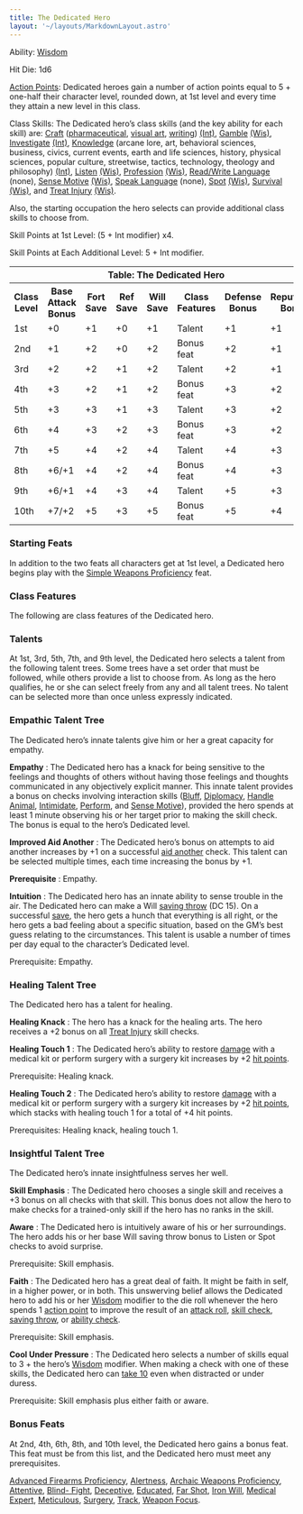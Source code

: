 ```yaml
---
title: The Dedicated Hero
layout: '~/layouts/MarkdownLayout.astro'
---
```

Ability: [Wisdom](/modern.d20.srd/basics/ability.scores)

Hit Die: 1d6

[Action Points](/modern.d20.srd/basics/action.points): Dedicated heroes gain a
number of action points equal to 5 + one-half their character level, rounded
down, at 1st level and every time they attain a new level in this class.

Class Skills: The Dedicated hero’s class skills (and the key ability for each
skill) are: [Craft](/modern.d20.srd/skills/craft)
([pharmaceutical](/modern.d20.srd/skills/craft.pharmaceutical), [visual art](/modern.d20.srd/skills/craft.visual.art),
[writing](/modern.d20.srd/skills/craft.writing))
[(Int)](/modern.d20.srd/basics/ability.scores),
[Gamble](/modern.d20.srd/skills/gamble)
[(Wis)](/modern.d20.srd/basics/ability.scores),
[Investigate](/modern.d20.srd/skills/investigate)
[(Int)](/modern.d20.srd/basics/ability.scores),
[Knowledge](/modern.d20.srd/skills/knowledge) (arcane lore, art, behavioral
sciences, business, civics, current events, earth and life sciences, history,
physical sciences, popular culture, streetwise, tactics, technology, theology
and philosophy) [(Int)](/modern.d20.srd/basics/ability.scores),
[Listen](/modern.d20.srd/skills/listen)
[(Wis)](/modern.d20.srd/basics/ability.scores),
[Profession](/modern.d20.srd/skills/profession)
[(Wis)](/modern.d20.srd/basics/ability.scores), [Read/Write Language](/modern.d20.srd/skills/read.write.language) (none), [Sense Motive](/modern.d20.srd/skills/sense.motive)
[(Wis)](/modern.d20.srd/basics/ability.scores), [Speak Language](/modern.d20.srd/skills/speak.language) (none),
[Spot](/modern.d20.srd/skills/spot)
[(Wis)](/modern.d20.srd/basics/ability.scores),
[Survival](/modern.d20.srd/skills/survival)
[(Wis)](/modern.d20.srd/basics/ability.scores), and [Treat Injury](/modern.d20.srd/skills/treat.injury)
[(Wis)](/modern.d20.srd/basics/ability.scores).

Also, the starting occupation the hero selects can provide additional class
skills to choose from.

Skill Points at 1st Level: (5 + Int modifier) x4.

Skill Points at Each Additional Level: 5 + Int modifier.


<table> <tr> <th colspan="8">Table: The Dedicated Hero</th> </tr> <tr> <th>Class Level</th><th>Base Attack Bonus</th><th>Fort Save</th><th>Ref Save</th><th>Will Save</th><th>Class Features</th><th>Defense Bonus</th><th>Reputation Bonus</th> </tr> <tr> <td>1st</td><td>+0</td><td>+1</td><td>+0</td><td>+1</td><td>Talent</td><td>+1</td><td>+1</td> </tr> <tr class="shaded"> <td>2nd</td><td>+1</td><td>+2</td><td>+0</td><td>+2</td><td>Bonus feat</td><td>+2</td><td>+1</td> </tr> <tr> <td>3rd</td><td>+2</td><td>+2</td><td>+1</td><td>+2</td><td>Talent</td><td>+2</td><td>+1</td> </tr> <tr class="shaded"> <td>4th</td><td>+3</td><td>+2</td><td>+1</td><td>+2</td><td>Bonus feat</td><td>+3</td><td>+2</td> </tr> <tr> <td>5th</td><td>+3</td><td>+3</td><td>+1</td><td>+3</td><td>Talent</td><td>+3</td><td>+2</td> </tr> <tr class="shaded"> <td>6th</td><td>+4</td><td>+3</td><td>+2</td><td>+3</td><td>Bonus feat</td><td>+3</td><td>+2</td> </tr> <tr> <td>7th</td><td>+5</td><td>+4</td><td>+2</td><td>+4</td><td>Talent</td><td>+4</td><td>+3</td> </tr> <tr class="shaded"> <td>8th</td><td>+6/+1</td><td>+4</td><td>+2</td><td>+4</td><td>Bonus feat</td><td>+4</td><td>+3</td> </tr> <tr> <td>9th</td><td>+6/+1</td><td>+4</td><td>+3</td><td>+4</td><td>Talent</td><td>+5</td><td>+3</td> </tr> <tr class="shaded"> <td>10th</td><td>+7/+2</td><td>+5</td><td>+3</td><td>+5</td><td>Bonus feat</td><td>+5</td><td>+4</td> </tr></table>



### Starting Feats

In addition to the two feats all characters get at 1st level, a Dedicated hero
begins play with the [Simple Weapons Proficiency](/modern.d20.srd/feats/simple.weapons.proficiency) feat.

### Class Features

The following are class features of the Dedicated hero.

### Talents

At 1st, 3rd, 5th, 7th, and 9th level, the Dedicated hero selects a talent from
the following talent trees. Some trees have a set order that must be followed,
while others provide a list to choose from. As long as the hero qualifies, he
or she can select freely from any and all talent trees. No talent can be
selected more than once unless expressly indicated.

### Empathic Talent Tree

The Dedicated hero’s innate talents give him or her a great capacity for
empathy.

**Empathy** : The Dedicated hero has a knack for being sensitive to the
feelings and thoughts of others without having those feelings and thoughts
communicated in any objectively explicit manner. This innate talent provides a
bonus on checks involving interaction skills
([Bluff](/modern.d20.srd/skills/bluff),
[Diplomacy](/modern.d20.srd/skills/diplomacy), [Handle Animal](/modern.d20.srd/skills/handle.animal),
[Intimidate](/modern.d20.srd/skills/intimidate),
[Perform](/modern.d20.srd/skills/perform), and [Sense Motive](/modern.d20.srd/skills/sense.motive)), provided the hero spends at
least 1 minute observing his or her target prior to making the skill check.
The bonus is equal to the hero’s Dedicated level.

**Improved Aid Another** : The Dedicated hero’s bonus on attempts to aid
another increases by +1 on a successful [aid another](/modern.d20.srd/combat/aid.another) check. This talent can be
selected multiple times, each time increasing the bonus by +1.

**Prerequisite** : Empathy.

**Intuition** : The Dedicated hero has an innate ability to sense trouble in
the air. The Dedicated hero can make a Will [saving throw](/modern.d20.srd/basics/saving.throws) (DC 15). On a successful
[save](/modern.d20.srd/basics/saving.throws), the hero gets a hunch that
everything is all right, or the hero gets a bad feeling about a specific
situation, based on the GM’s best guess relating to the circumstances. This
talent is usable a number of times per day equal to the character’s Dedicated
level.

Prerequisite: Empathy.

### Healing Talent Tree

The Dedicated hero has a talent for healing.

**Healing Knack** : The hero has a knack for the healing arts. The hero
receives a +2 bonus on all [Treat Injury](/modern.d20.srd/skills/treat.injury)
skill checks.

**Healing Touch 1** : The Dedicated hero’s ability to restore
[damage](/modern.d20.srd/combat/damage) with a medical kit or perform surgery
with a surgery kit increases by +2 [hit points](/modern.d20.srd/combat/hit.points).

Prerequisite: Healing knack.

**Healing Touch 2** : The Dedicated hero’s ability to restore
[damage](/modern.d20.srd/combat/damage) with a medical kit or perform surgery
with a surgery kit increases by +2 [hit points](/modern.d20.srd/combat/hit.points), which stacks with healing touch 1
for a total of +4 hit points.

Prerequisites: Healing knack, healing touch 1.

### Insightful Talent Tree

The Dedicated hero’s innate insightfulness serves her well.

**Skill Emphasis** : The Dedicated hero chooses a single skill and receives a
+3 bonus on all checks with that skill. This bonus does not allow the hero to
make checks for a trained-only skill if the hero has no ranks in the skill.

**Aware** : The Dedicated hero is intuitively aware of his or her
surroundings. The hero adds his or her base Will saving throw bonus to Listen
or Spot checks to avoid surprise.

Prerequisite: Skill emphasis.

**Faith** : The Dedicated hero has a great deal of faith. It might be faith in
self, in a higher power, or in both. This unswerving belief allows the
Dedicated hero to add his or her
[Wisdom](/modern.d20.srd/basics/ability.scores) modifier to the die roll
whenever the hero spends 1 [action point](/modern.d20.srd/basics/action.points) to improve the result of an
[attack roll](/modern.d20.srd/combat/attack.roll), [skill check](/modern.d20.srd/skills/skill.basics), [saving throw](/modern.d20.srd/basics/saving.throws), or [ability check](/modern.d20.srd/basics/ability.scores).

Prerequisite: Skill emphasis.

**Cool Under Pressure** : The Dedicated hero selects a number of skills equal
to 3 + the hero’s [Wisdom](/modern.d20.srd/basics/ability.scores) modifier.
When making a check with one of these skills, the Dedicated hero can [take 10](/modern.d20.srd/skills/skill.basics) even when distracted or
under duress.

Prerequisite: Skill emphasis plus either faith or aware.

### Bonus Feats

At 2nd, 4th, 6th, 8th, and 10th level, the Dedicated hero gains a bonus feat.
This feat must be from this list, and the Dedicated hero must meet any
prerequisites.

[Advanced Firearms Proficiency](/modern.d20.srd/feats/advanced.firearms.proficiency),
[Alertness](/modern.d20.srd/feats/alertness), [Archaic Weapons Proficiency](/modern.d20.srd/feats/archaic.weapons.proficiency),
[Attentive](/modern.d20.srd/feats/attentive), [Blind- Fight](/modern.d20.srd/feats/blind.fight),
[Deceptive](/modern.d20.srd/feats/deceptive),
[Educated](/modern.d20.srd/feats/educated), [Far Shot](/modern.d20.srd/feats/far.shot), [Iron Will](/modern.d20.srd/feats/iron.will), [Medical Expert](/modern.d20.srd/feats/medical.expert),
[Meticulous](/modern.d20.srd/feats/meticulous),
[Surgery](/modern.d20.srd/feats/surgery),
[Track](/modern.d20.srd/feats/track), [Weapon Focus](/modern.d20.srd/feats/weapon.focus).

